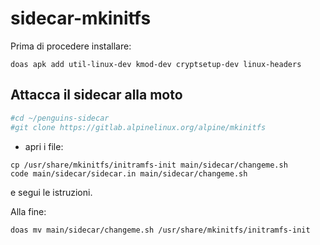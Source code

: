 # sidecar-mkinitfs

Prima di procedere installare:

```
doas apk add util-linux-dev kmod-dev cryptsetup-dev linux-headers
```

## Attacca il sidecar alla moto

```bash
#cd ~/penguins-sidecar
#git clone https://gitlab.alpinelinux.org/alpine/mkinitfs 
```
- apri i  file: 
```
cp /usr/share/mkinitfs/initramfs-init main/sidecar/changeme.sh
code main/sidecar/sidecar.in main/sidecar/changeme.sh
```

e segui le istruzioni.

Alla fine:
```
doas mv main/sidecar/changeme.sh /usr/share/mkinitfs/initramfs-init
```


